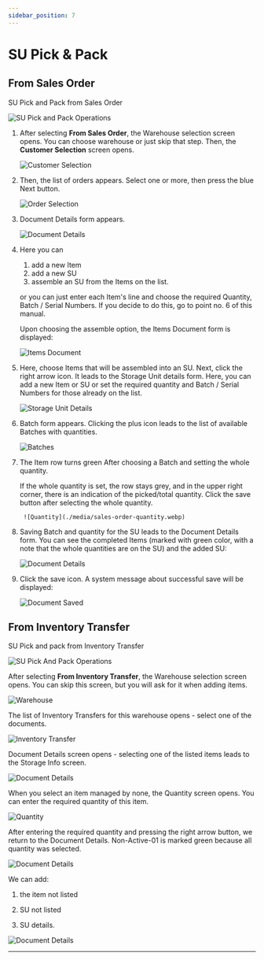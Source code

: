 ```yaml
---
sidebar_position: 7
---
```


# SU Pick & Pack

## From Sales Order

SU Pick and Pack from Sales Order

![SU Pick and Pack Operations](./media/from-sales-order.webp)

1. After selecting **From Sales Order**, the Warehouse selection screen opens. You can choose warehouse or just skip that step. Then, the **Customer Selection** screen opens.

    ![Customer Selection](./media/customer-selection.webp)

2. Then, the list of orders appears. Select one or more, then press the blue Next button.

    ![Order Selection](./media/order-selection.webp)

3. Document Details form appears.

    ![Document Details](./media/document-details.webp)

4. Here you can

    1) add a new Item
    2) add a new SU
    3) assemble an SU from the Items on the list.

    or you can just enter each Item's line and choose the required Quantity, Batch / Serial Numbers. If you decide to do this, go to point no. 6 of this manual.

    Upon choosing the assemble option, the Items Document form is displayed:

    ![Items Document](./media/new-item.webp)

5. Here, choose Items that will be assembled into an SU. Next, click the right arrow icon. It leads to the Storage Unit details form. Here, you can add a new Item or SU or set the required quantity and Batch / Serial Numbers for those already on the list.

    ![Storage Unit Details](./media/StorageUnitDetails5.webp)
6. Batch form appears. Clicking the plus icon leads to the list of available Batches with quantities.

    ![Batches](./media/sales-order-batches.webp)

7. The Item row turns green After choosing a Batch and setting the whole quantity.

    If the whole quantity is set, the row stays grey, and in the upper right corner, there is an indication of the picked/total quantity. Click the save button after selecting the whole quantity.

        ![Quantity](./media/sales-order-quantity.webp)

8. Saving Batch and quantity for the SU leads to the Document Details form. You can see the completed Items (marked with green color, with a note that the whole quantities are on the SU) and the added SU:

    ![Document Details](./media/document-details-1.webp)

9. Click the save icon. A system message about successful save will be displayed:

    ![Document Saved](./media/pick-pack-info.webp)

## From Inventory Transfer

SU Pick and pack from Inventory Transfer

![SU Pick And Pack Operations](./media/FromInventoryTransfer5.webp)

After selecting **From Inventory Transfer**, the Warehouse selection screen opens. You can skip this screen, but you will ask for it when adding items.

![Warehouse](./media/WarehouseSelection5.webp)

The list of Inventory Transfers for this warehouse opens - select one of the documents.

![Inventory Transfer](./media/InventoryTransfer5.webp)

Document Details screen opens - selecting one of the listed items leads to the Storage Info screen.

![Document Details](./media/DocDet5.webp)

When you select an item managed by none, the Quantity screen opens. You can enter the required quantity of this item.

![Quantity](./media/Quantity_None5.webp)

After entering the required quantity and pressing the right arrow button, we return to the Document Details. Non-Active-01 is marked green because all quantity was selected.

![Document Details](./media/DocDet_OneGreen5.webp)

We can add:

1. the item not listed

2. SU not listed

3. SU details.

![Document Details](./media/DotDet_Add5.webp)

---

